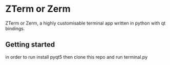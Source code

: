 # ZTerm or Zerm
ZTerm or Zerm, a highly customisable terminal app written in python with qt bindings. 

## Getting started
in order to run install pyqt5
then clone this repo and run terminal.py
